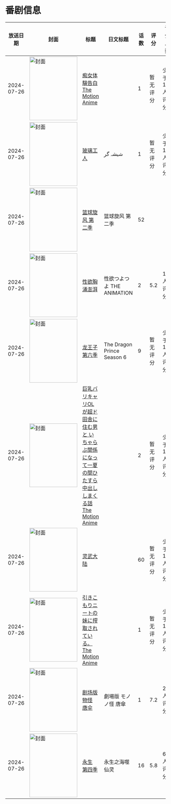 # 番剧信息

|放送日期|封面|标题|日文标题|话数|评分|评分人数|
|---|---|---|---|---|---|---|
|2024-07-26|<img src="https://bangumi.tv/img/no_icon_subject.png" alt="封面" style="width:150px;height:200px;object-fit:cover;">|[痴女体験告白 The Motion Anime](https://bangumi.tv/subject/516377)||1|暂无评分|少于10人评分|
|2024-07-26|<img src="https://lain.bgm.tv/pic/cover/c/08/8f/389473_nxRe9.jpg" alt="封面" style="width:150px;height:200px;object-fit:cover;">|[玻璃工人](https://bangumi.tv/subject/389473)|شیشہ گر|1|暂无评分|少于10人评分|
|2024-07-26|<img src="https://lain.bgm.tv/pic/cover/c/e2/78/538961_Z6NKG.jpg" alt="封面" style="width:150px;height:200px;object-fit:cover;">|[篮球旋风 第二季](https://bangumi.tv/subject/538961)|篮球旋风 第二季|52|||
|2024-07-26|<img src="https://bangumi.tv/img/no_icon_subject.png" alt="封面" style="width:150px;height:200px;object-fit:cover;">|[性欲胸涌澎湃](https://bangumi.tv/subject/492733)|性欲つよつよ THE ANIMATION|2|5.2|147人评分|
|2024-07-26|<img src="https://lain.bgm.tv/pic/cover/c/8f/9b/503638_LTktv.jpg" alt="封面" style="width:150px;height:200px;object-fit:cover;">|[龙王子 第六季](https://bangumi.tv/subject/503638)|The Dragon Prince Season 6|9|暂无评分|少于10人评分|
|2024-07-26|<img src="https://bangumi.tv/img/no_icon_subject.png" alt="封面" style="width:150px;height:200px;object-fit:cover;">|[巨乳バリキャリOLが超ド田舎に住む男と いちゃらぶ関係になって一夏の間ひたすら中出ししまくる話 The Motion Anime](https://bangumi.tv/subject/516369)||2|暂无评分|少于10人评分|
|2024-07-26|<img src="https://lain.bgm.tv/pic/cover/c/b8/f3/504547_sTFT4.jpg" alt="封面" style="width:150px;height:200px;object-fit:cover;">|[灵武大陆](https://bangumi.tv/subject/504547)||60|暂无评分|少于10人评分|
|2024-07-26|<img src="https://bangumi.tv/img/no_icon_subject.png" alt="封面" style="width:150px;height:200px;object-fit:cover;">|[引きこもりニートの妹に搾取されている。 The Motion Anime](https://bangumi.tv/subject/516375)||1|暂无评分|少于10人评分|
|2024-07-26|<img src="https://lain.bgm.tv/pic/cover/c/ab/8e/388469_d9eM6.jpg" alt="封面" style="width:150px;height:200px;object-fit:cover;">|[剧场版 物怪 唐伞](https://bangumi.tv/subject/388469)|劇場版 モノノ怪 唐傘|1|7.2|218人评分|
|2024-07-26|<img src="https://lain.bgm.tv/pic/cover/c/d5/11/493609_w0wEY.jpg" alt="封面" style="width:150px;height:200px;object-fit:cover;">|[永生 第四季](https://bangumi.tv/subject/493609)|永生之海噬仙灵|16|5.8|64人评分|
